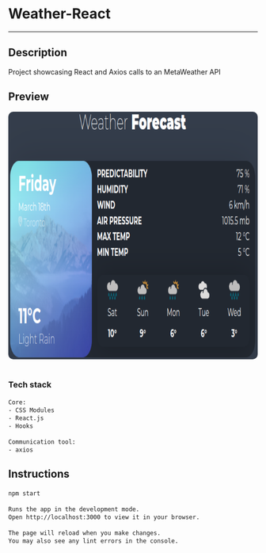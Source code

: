 # Weather-React

---

## Description

<p>Project showcasing React and Axios calls to an MetaWeather API</p>

## Preview

<img src="./public/assets/weather-preview.png" height="500" style="border-radius:10px;margin-bottom:1rem;" />

### Tech stack

```
Core:
- CSS Modules
- React.js
- Hooks

Communication tool:
- axios
```

## Instructions

```
npm start

Runs the app in the development mode.
Open http://localhost:3000 to view it in your browser.

The page will reload when you make changes.
You may also see any lint errors in the console.
```
